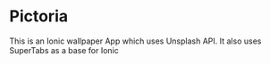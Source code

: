 # Pictoria

This is an Ionic wallpaper App which uses Unsplash API.
It also uses SuperTabs as a base for Ionic
